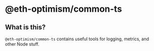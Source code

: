 # @eth-optimism/common-ts

## What is this?

`@eth-optimism/common-ts` contains useful tools for logging, metrics, and other Node stuff.

